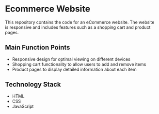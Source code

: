 
# Ecommerce Website

This repository contains the code for an eCommerce website. The website is responsive and includes features such as a shopping cart and product pages.


## Main Function Points

* Responsive design for optimal viewing on different devices
* Shopping cart functionality to allow users to add and remove items
* Product pages to display detailed information about each item
## Technology Stack
* HTML
* CSS
* JavaScript
